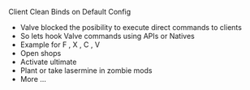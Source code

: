 Client Clean Binds on Default Config 
- Valve blocked the posibility to execute direct commands to clients
- So lets hook Valve commands using APIs or Natives 
- Example for F , X , C , V 
- Open shops
- Activate ultimate
- Plant or take lasermine in zombie mods
- More ...
